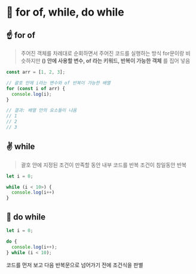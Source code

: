 # 📌 for of, while, do while

## ☝️ for of
> 주어진 객체를 차례대로 순회하면서 주어진 코드를 실행하는 방식
for문이랑 비슷하지만
__() 안에 사용할 변수, of 라는 키워드, 반복이 가능한 객체__ 를 집어 넣음

``` javascript 
const arr = [1, 2, 3];

// 괄호 안에 i라는 변수와 of 반복이 가능한 배열
for (const i of arr) {
  console.log(i);
}

// 결과: 배열 안의 요소들이 나옴
// 1
// 2
// 3
```

## ✌️ while
> 괄호 안에 지정된 조건이 만족할 동안 내부 코드를 반복
조건이 참일동안 반복

```javascript
let i = 0;

while (i < 10>) {
  console.log(i++)
}
```

## 🤟 do while

``` javascript
let i = 0;

do {
  console.log(i++);
} while (i < 10);
```
코드를 먼저 보고 다음 반복문으로 넘어가기 전에 조건식을 판별
